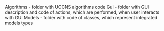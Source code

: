 Algorithms - folder with UOCNS algorithms code
Gui - folder with GUI description and code of actions, which are performed, when user interacts with GUI
Models - folder with code of classes, which represent integrated models types
